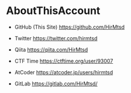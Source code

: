 # AboutThisAccount

- GitHub (This Site)
https://github.com/HirMtsd

- Twitter
https://twitter.com/hirmtsd

- Qiita
https://qiita.com/HirMtsd

- CTF Time
https://ctftime.org/user/93007

- AtCoder
https://atcoder.jp/users/hirmtsd

- GitLab
https://gitlab.com/HirMtsd/
